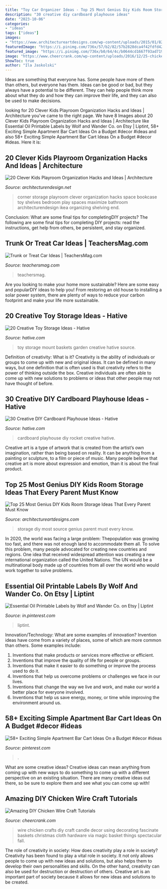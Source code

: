 ```yaml
---
title: "Toy Car Organizer Ideas - Top 25 Most Genius Diy Kids Room Storage Ideas That Every Parent Must Know"
description: "30 creative diy cardboard playhouse ideas"
date: "2023-10-06"
categories:
- "ideas"
tags: ["ideas"]
images:
- "https://www.architectureartdesigns.com/wp-content/uploads/2015/01/822.jpg"
featuredImage: "https://i.pinimg.com/736x/57/b2/82/57b2828dca4f42fdfd42846515bab3af.jpg"
featured_image: "https://i.pinimg.com/736x/b0/64/4c/b0644cd1667f93ad719bb1b6f418523f.jpg"
image: "https://www.cheercrank.com/wp-content/uploads/2016/12/25-chicken-wire-craft-ideas.jpg"
ShowToc: true
author: "Ila Jaskolski"
---
```



Ideas are something that everyone has. Some people have more of them than others, but everyone has them. Ideas can be good or bad, but they always have a potential to be different. They can help people think more about what they do and how they can improve their life, and they can also be used to make decisions.

	

		
looking for 20 Clever Kids Playroom Organization Hacks and Ideas | Architecture you've came to the right page. We have 8 Images about 20 Clever Kids Playroom Organization Hacks and Ideas | Architecture like Essential Oil Printable Labels by Wolf and Wander Co. on Etsy | Liptint, 58+ Exciting Simple Apartment Bar Cart Ideas On a Budget #decor #ideas and also 58+ Exciting Simple Apartment Bar Cart Ideas On a Budget #decor #ideas. Here it is:
		
    
## 20 Clever Kids Playroom Organization Hacks And Ideas | Architecture

<img loading=lazy src="http://cdn.architecturendesign.net/wp-content/uploads/2014/09/888.jpg" onerror="this.onerror=null;this.src='https://tse1.mm.bing.net/th?id=OIP.-OalpIEiVv7ZHf40iIRD5gHaNC&amp;pid=15.1';" alt="20 Clever Kids Playroom Organization Hacks and Ideas | Architecture">

_Source: architecturendesign.net_

>corner storage playroom clever organization hacks space bookcase toy shelves bedroom play spaces maximize bathroom architecturendesign ikea organizing shelving end. 

	

Conclusion: What are some final tips for completingDIY projects?
The following are some final tips for completing DIY projects: read the instructions, get help from others, be persistent, and stay organized.

    
## Trunk Or Treat Car Ideas | TeachersMag.com

<img loading=lazy src="http://teachersmag.com/wp-content/uploads/2019/11/trunk-or-treat-car-ideas5.jpg" onerror="this.onerror=null;this.src='https://tse3.mm.bing.net/th?id=OIP.fn4IcOj3oDRrxQ9PtVXV0AHaJ4&amp;pid=15.1';" alt="Trunk or Treat Car Ideas | TeachersMag.com">

_Source: teachersmag.com_

>teachersmag. 

	

Are you looking to make your home more sustainable? Here are some easy and popularDIY ideas to help you! From restoring an old house to installing a solar power system, there are plenty of ways to reduce your carbon footprint and make your life more sustainable.

    
## 20 Creative Toy Storage Ideas - Hative

<img loading=lazy src="https://hative.com/wp-content/uploads/2014/11/toy-storage-ideas/6-wall-mount-garden-baskets.jpg" onerror="this.onerror=null;this.src='https://tse2.mm.bing.net/th?id=OIP.OQpT79Ni85yzUstZvLSyXgHaGL&amp;pid=15.1';" alt="20 Creative Toy Storage Ideas - Hative">

_Source: hative.com_

>toy storage mount baskets garden creative hative source. 

	

Definition of creativity: What is it?
Creativity is the ability of individuals or groups to come up with new and original ideas. It can be defined in many ways, but one definition that is often used is that creativity refers to the power of thinking outside the box. Creative individuals are often able to come up with new solutions to problems or ideas that other people may not have thought of before.

    
## 30 Creative DIY Cardboard Playhouse Ideas - Hative

<img loading=lazy src="http://hative.com/wp-content/uploads/2014/04/cardboard-playhouse/12-rocket-cardboard-playhouse.jpg" onerror="this.onerror=null;this.src='https://tse1.mm.bing.net/th?id=OIP.b47Uru8GuZfxUbXWsjl-iAHaLH&amp;pid=15.1';" alt="30 Creative DIY Cardboard Playhouse Ideas - Hative">

_Source: hative.com_

>cardboard playhouse diy rocket creative hative. 

	

Creative art is a type of artwork that is created from the artist’s own imagination, rather than being based on reality. It can be anything from a painting or sculpture, to a film or piece of music. Many people believe that creative art is more about expression and emotion, than it is about the final product.

    
## Top 25 Most Genius DIY Kids Room Storage Ideas That Every Parent Must Know

<img loading=lazy src="https://www.architectureartdesigns.com/wp-content/uploads/2015/01/822.jpg" onerror="this.onerror=null;this.src='https://tse3.mm.bing.net/th?id=OIP.h3hZa0DMTPJ3BrES3hG60wHaLH&amp;pid=15.1';" alt="Top 25 Most Genius DIY Kids Room Storage Ideas That Every Parent Must Know">

_Source: architectureartdesigns.com_

>storage diy most source genius parent must every know. 

	

In 2020, the world was facing a large problem: Thepopulation was growing too fast, and there was not enough land to accommodate them all. To solve this problem, many people advocated for creating new countries and regions. One idea that received widespread attention was creating a new international organization called the United Nations. The UN would be a multinational body made up of countries from all over the world who would work together to solve problems.

    
## Essential Oil Printable Labels By Wolf And Wander Co. On Etsy | Liptint

<img loading=lazy src="https://i.pinimg.com/736x/b0/64/4c/b0644cd1667f93ad719bb1b6f418523f.jpg" onerror="this.onerror=null;this.src='https://tse3.mm.bing.net/th?id=OIP.T5aZ_B6rvrqsa1ZNJhnRUAHaLH&amp;pid=15.1';" alt="Essential Oil Printable Labels by Wolf and Wander Co. on Etsy | Liptint">

_Source: in.pinterest.com_

>liptint. 

	

Innovation/Technology: What are some examples of innovation?
Invention ideas have come from a variety of places, some of which are more common than others. Some examples include:
1. Inventions that make products or services more effective or efficient. 
2. Inventions that improve the quality of life for people or groups. 
3. Inventions that make it easier to do something or improve the process used to do it. 
4. Inventions that help us overcome problems or challenges we face in our lives. 
5. Inventions that change the way we live and work, and make our world a better place for everyone involved. 
6. Inventions that help us save energy, money, or time while improving the environment around us.

    
## 58+ Exciting Simple Apartment Bar Cart Ideas On A Budget #decor #ideas

<img loading=lazy src="https://i.pinimg.com/736x/57/b2/82/57b2828dca4f42fdfd42846515bab3af.jpg" onerror="this.onerror=null;this.src='https://tse4.mm.bing.net/th?id=OIP.WfKeXC250YUtZrBxMM6U8AHaJ3&amp;pid=15.1';" alt="58+ Exciting Simple Apartment Bar Cart Ideas On a Budget #decor #ideas">

_Source: pinterest.com_

>. 

	

What are some creative ideas?
Creative ideas can mean anything from coming up with new ways to do something to come up with a different perspective on an existing situation. There are many creative ideas out there, so be sure to explore them and see what you can come up with!

    
## Amazing DIY Chicken Wire Craft Tutorials

<img loading=lazy src="https://www.cheercrank.com/wp-content/uploads/2016/12/25-chicken-wire-craft-ideas.jpg" onerror="this.onerror=null;this.src='https://tse3.mm.bing.net/th?id=OIP.GjIzP3VmyZkfzGpTs6mdpAHaLH&amp;pid=15.1';" alt="Amazing DIY Chicken Wire Craft Tutorials">

_Source: cheercrank.com_

>wire chicken crafts diy craft candle decor using decorating fascinate baskets christmas cloth hardware via magic basket things spectacular fall. 

	

The role of creativity in society: How does creativity play a role in society?
Creativity has been found to play a vital role in society. It not only allows people to come up with new ideas and solutions, but also helps them to develop their own personalities and skills. On the other hand, creativity can also be used for destruction or destruction of others. Creative art is an important part of society because it allows for new ideas and solutions to be created.

